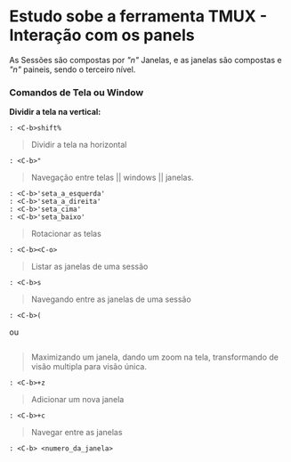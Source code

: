 # Estudo sobe a ferramenta TMUX - Interação com os panels

As Sessões são compostas por *"n"* Janelas, e as janelas são compostas e *"n"* paineis, sendo o terceiro nível. 

### Comandos de Tela ou Window
**Dividir a tela na vertical:**

```tmux
: <C-b>shift% 
```

> Dividir a tela na horizontal

```tmux
: <C-b>"
```

> Navegação entre telas || windows || janelas.

```tmux
: <C-b>'seta_a_esquerda'
: <C-b>'seta_a_direita'
: <C-b>'seta_cima'
: <C-b>'seta_baixo'
```

> Rotacionar as telas

```tmux
: <C-b><C-o>
```


> Listar as janelas de uma sessão

```tmux
: <C-b>s
```

> Navegando entre as janelas de uma sessão


```tmux
: <C-b>( 

```

ou

```tmux

```

> Maximizando um janela, dando um zoom na tela, transformando de visão multipla para visão única.

```tmux
: <C-b>+z
```

> Adicionar um nova janela

```tmux
: <C-b>+c
```

> Navegar entre as janelas

```tmux
: <C-b> <numero_da_janela>
```

